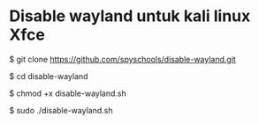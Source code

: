 # Disable wayland untuk kali linux Xfce

$ git clone https://github.com/spyschools/disable-wayland.git 

$ cd disable-wayland 

$ chmod +x disable-wayland.sh

$ sudo ./disable-wayland.sh
